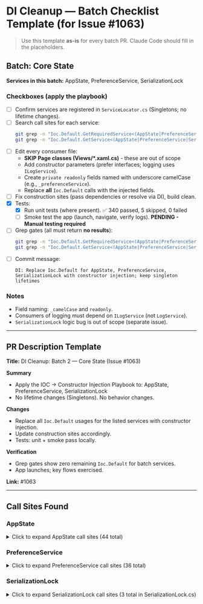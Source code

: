 # DI Cleanup — Batch Checklist Template (for Issue #1063)

> Use this template **as-is** for every batch PR. Claude Code should fill in the placeholders.

## Batch: Core State
**Services in this batch:** AppState, PreferenceService, SerializationLock

### Checkboxes (apply the playbook)
- [ ] Confirm services are registered in `ServiceLocator.cs` (Singletons; no lifetime changes).
- [ ] Search call sites for each service:
  ```bash
  git grep -n "Ioc.Default.GetRequiredService<(AppState|PreferenceService|SerializationLock)>"
  git grep -n "Ioc.Default.GetService<(AppState|PreferenceService|SerializationLock)>"
  ```
- [ ] Edit every consumer file:
  - **SKIP Page classes (Views/*.xaml.cs)** - these are out of scope
  - Add constructor parameters (prefer interfaces; logging uses `ILogService`).
  - Create `private readonly` fields named with underscore camelCase (e.g., `_preferenceService`).
  - Replace **all** `Ioc.Default` calls with the injected fields.
- [ ] Fix construction sites (pass dependencies or resolve via DI), build clean.
- [x] Tests:
  - [x] Run unit tests (where present). ✅ 340 passed, 5 skipped, 0 failed
  - [ ] Smoke test the app (launch, navigate, verify logs). **PENDING - Manual testing required**
- [ ] Grep gates (all must return **no results**):
  ```bash
  git grep -n "Ioc.Default.GetRequiredService<(AppState|PreferenceService|SerializationLock)>"
  git grep -n "Ioc.Default.GetService<(AppState|PreferenceService|SerializationLock)>"
  ```
- [ ] Commit message:
  ```
  DI: Replace Ioc.Default for AppState, PreferenceService, SerializationLock with constructor injection; keep singleton lifetimes
  ```

### Notes
- Field naming: `_camelCase` and `readonly`.
- Consumers of logging must depend on `ILogService` (not `LogService`).
- `SerializationLock` logic bug is out of scope (separate issue).

---

## PR Description Template

**Title:** DI Cleanup: Batch 2 — Core State (Issue #1063)

**Summary**
- Apply the IOC → Constructor Injection Playbook to: AppState, PreferenceService, SerializationLock
- No lifetime changes (Singletons). No behavior changes.

**Changes**
- Replace all `Ioc.Default` usages for the listed services with constructor injection.
- Update construction sites accordingly.
- Tests: unit + smoke pass locally.

**Verification**
- Grep gates show zero remaining `Ioc.Default` for batch services.
- App launches; key flows exercised.

**Link:** #1063

---

## Call Sites Found

### AppState
<details>
<summary>Click to expand AppState call sites (44 total)</summary>

**GetRequiredService calls (34):**
```
StoryCAD/App.xaml.cs:66
StoryCAD/App.xaml.cs:139
StoryCAD/Views/Shell.xaml.cs:88 [SKIP - Page class]
StoryCADLib/DAL/PreferencesIO.cs:54
StoryCADLib/DAL/StoryIO.cs:34
StoryCADLib/Models/Windowing.cs:119, 124, 177
StoryCADLib/Services/Backup/AutoSaveService.cs:19
StoryCADLib/Services/Backup/BackupService.cs:203, 229
StoryCADLib/Services/Collaborator/CollaboratorService.cs:21
StoryCADLib/Services/Dialogs/Changelog.cs:13
StoryCADLib/Services/Dialogs/Tools/PreferencesDialog.xaml.cs:15, 47 [SKIP - Page class]
StoryCADLib/Services/IoC/ServiceLocator.cs:55
StoryCADLib/Services/Locking/SerializationLock.cs:49
StoryCADLib/Services/Logging/LogService.cs:24, 35, 123, 248
StoryCADLib/ViewModels/ShellViewModel.cs:293, 1157
StoryCADLib/ViewModels/SubViewModels/OutlineViewModel.cs:391, 473, 493, 772, 832, 902, 1057
StoryCADLib/ViewModels/WebViewModel.cs:16
StoryCADTests/App.xaml.cs:30, 44
StoryCADTests/PreferenceIOTests.cs:39, 70, 113
```

**GetService calls (10):**
```
StoryCAD/App.xaml.cs:211
StoryCAD/Views/Shell.xaml.cs:57, 70 [SKIP - Page class]
StoryCADLib/DAL/PreferencesIO.cs:20
StoryCADLib/Services/Backend/BackendService.cs:44
StoryCADLib/Services/Ratings/RatingService.cs:10
```

</details>

### PreferenceService
<details>
<summary>Click to expand PreferenceService call sites (36 total)</summary>

**GetRequiredService calls (25):**
```
StoryCAD/App.xaml.cs:126
StoryCAD/Views/Shell.xaml.cs:30 [SKIP - Page class]
StoryCADLib/DAL/PreferencesIO.cs:46
StoryCADLib/Models/WebModel.cs:20
StoryCADLib/Services/Backup/AutoSaveService.cs:20
StoryCADLib/Services/Collaborator/CollaboratorService.cs:436, 441
StoryCADLib/Services/Dialogs/BackupNow.xaml.cs:19 [SKIP - Page class]
StoryCADLib/Services/Dialogs/FileOpenMenu.xaml.cs:22, 44 [SKIP - Page class]
StoryCADLib/Services/IoC/ServiceLocator.cs:59
StoryCADLib/Services/Locking/SerializationLock.cs:88, 92
StoryCADLib/Services/Logging/LogService.cs:42, 247
StoryCADLib/ViewModels/FileOpenVM.cs:234
StoryCADLib/ViewModels/NewProjectViewModel.cs:26
StoryCADLib/ViewModels/ShellViewModel.cs:1159
StoryCADLib/ViewModels/StoryNodeItem.cs:215
StoryCADLib/ViewModels/SubViewModels/OutlineViewModel.cs:1347
StoryCADLib/ViewModels/WebViewModel.cs:278
StoryCADTests/IocLoaderTests.cs:29
StoryCADTests/LockTests.cs:30
StoryCADTests/PreferenceIOTests.cs:98, 121
```

**GetService calls (11):**
```
StoryCAD/App.xaml.cs:210
StoryCAD/Views/Shell.xaml.cs:90 [SKIP - Page class]
StoryCADLib/Services/Backend/BackendService.cs:45
StoryCADLib/Services/Backup/BackupService.cs:17
StoryCADLib/Services/Dialogs/HelpPage.xaml.cs:15 [SKIP - Page class]
StoryCADLib/Services/Ratings/RatingService.cs:11
StoryCADLib/ViewModels/FileOpenVM.cs:24
StoryCADLib/ViewModels/Tools/FeedbackViewModel.cs:147
StoryCADLib/ViewModels/Tools/InitVM.cs:15
StoryCADLib/ViewModels/Tools/PreferencesViewModel.cs:279
StoryCADTests/BackendServiceTests.cs:24
```

</details>

### SerializationLock
<details>
<summary>Click to expand SerializationLock call sites (3 total in SerializationLock.cs)</summary>

**Note:** SerializationLock is not a registered service, but it contains Ioc.Default calls internally:
```
StoryCADLib/Services/Locking/SerializationLock.cs:49 - GetRequiredService<AppState>
StoryCADLib/Services/Locking/SerializationLock.cs:88 - GetRequiredService<PreferenceService>
StoryCADLib/Services/Locking/SerializationLock.cs:92 - GetRequiredService<PreferenceService>
```

</details>